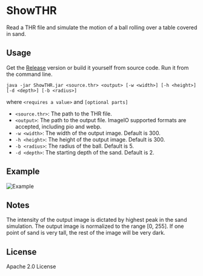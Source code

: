 # ShowTHR

Read a THR file and simulate the motion of a ball rolling over a table covered in sand.

## Usage

Get the [Release](https://github.com/MarginallyClever/ShowTHR/releases) version or build it yourself from source code.
Run it from the command line.

```java -jar ShowTHR.jar <source.thr> <output> [-w <width>] [-h <height>] [-d <depth>] [-b <radius>]```

where `<requires a value>` and `[optional parts]`

- `<source.thr>`: The path to the THR file.
- `<output>`: The path to the output file.  ImageIO supported formats are accepted, including pio and webp.
- `-w <width>`: The width of the output image.  Default is 300.
- `-h <height>`: The height of the output image.  Default is 300.
- `-b <radius>`: The radius of the ball.  Default is 5.
- `-d <depth>`: The starting depth of the sand.  Default is 2.

## Example

![Example](sand_simulation.png)

## Notes

The intensity of the output image is dictated by highest peak in the sand simulation.  The output image is normalized to the range [0, 255].
If one point of sand is very tall, the rest of the image will be very dark.

## License

Apache 2.0 License

